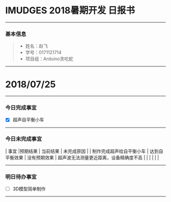 # IMUDGES 2018暑期开发 日报书
--------


### 基本信息
> * 姓名：赵飞
> * 学号：0171121714
> * 项目组：Arduino贪吃蛇

--------


# 2018/07/25

--------

### 今日完成事宜
- [x] 超声自平衡小车



------
### 今日未完成事宜

| 事宜                     |预期结果         | 当前结果     | 未完成原因                            | 
| 制作完成超声给自平衡小车   | 达到自平衡效果  | 没有预期效果  | 超声波无法测量更近距离，设备精确度不高  |
|                          |                |              |                                     |

-------
### 明日待办事宜
- [ ] 3D模型简单制作
 
--------
